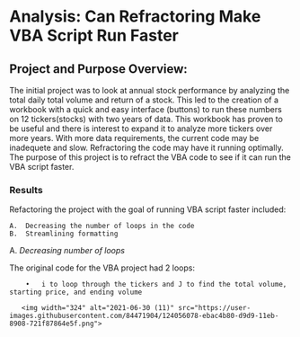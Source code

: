 # Analysis:  Can Refractoring Make VBA Script Run Faster

## Project and Purpose Overview:  
The initial project was to look at annual stock performance by analyzing the total daily total volume and return of a stock. This led to the creation of a workbook with a quick and easy interface (buttons) to run these numbers on 12 tickers(stocks) with two years of data. This workbook has proven to be useful and there is interest to expand it to analyze more tickers over more years. With more data requirements, the current code may be inadequete and slow. Refractoring the code may have it running optimally.  The purpose of this project is to refract the VBA code to see if it can run the VBA script faster. 

### Results
Refactoring the project with the goal of running VBA script faster included:

    A.  Decreasing the number of loops in the code
    B.  Streamlining formatting
    
 A. _Decreasing number of loops_
 
 The original code for the VBA project had 2 loops:
 
        •	i to loop through the tickers and J to find the total volume, starting price, and ending volume
        
       <img width="324" alt="2021-06-30 (11)" src="https://user-images.githubusercontent.com/84471904/124056078-ebac4b80-d9d9-11eb-8908-721f87864e5f.png">


        
    
        

    



